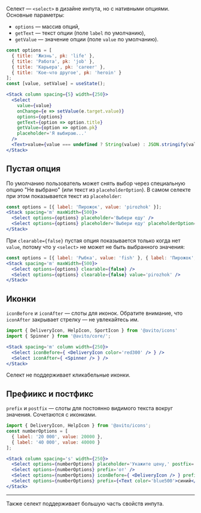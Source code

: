 Селект — `<select>` в дизайне инпута, но с нативными опциями. Основные параметры:
- `options` — массив опций,
- `getText` — текст опции (поле `label` по умолчанию),
- `getValue` — значение опции (поле `value` по умолчанию).

```jsx
const options = [
  { title: 'Жизнь', pk: 'life' },
  { title: 'Работа', pk: 'job' },
  { title: 'Карьера', pk: 'career' },
  { title: 'Кое-что другое', pk: 'heroin' }
];
const [value, setValue] = useState();

<Stack column spacing={5} width={250}>
  <Select
    value={value}
    onChange={e => setValue(e.target.value)}
    options={options}
    getText={option => option.title}
    getValue={option => option.pk}
    placeholder='Я выбираю...'
  />
  <Text>value={value === undefined ? String(value) : JSON.stringify(value)}</Text>
</Stack>
```

## Пустая опция

По умолчанию пользователь может снять выбор через специальную опцию "Не выбрано" (или текст из `placeholderOption`). В самом селекте при этом показывается текст из `placeholder`:

```jsx
const options = [{ label: 'Пирожок', value: 'pirozhok' }];
<Stack spacing='m' maxWidth={500}>
  <Select options={options} placeholder='Выбери еду' />
  <Select options={options} placeholder='Выбери еду' placeholderOption='Любая' />
</Stack>
```

При `clearable={false}` пустая опция показывается только когда нет `value`, потому что у `<select>` не может не быть выбранного значения:
```jsx
const options = [{ label: 'Рыбка', value: 'fish' }, { label: 'Пирожок', value: 'pirozhok' }];
<Stack spacing='m' maxWidth={500}>
  <Select options={options} clearable={false} />
  <Select options={options} clearable={false} value='pirozhok' />
</Stack>
```

## Иконки

`iconBefore` и `iconAfter` — слоты для иконок. Обратите внимание, что `iconAfter` закрывает стрелку — не увлекайтесь им.

```jsx
import { DeliveryIcon, HelpIcon, SportIcon } from '@avito/icons'
import { Spinner } from '@avito/core/';

<Stack spacing='m' column width={250}>
  <Select iconBefore={ <DeliveryIcon color='red300' /> } />
  <Select iconAfter={ <Spinner /> } />
</Stack>
```

Селект не поддерживает кликабельные иконки.

## Префиикс и постфикс

`prefix` и `postfix` — слоты для постоянно видимого текста вокруг значения. Сочетаются с иконками.

```jsx
import { DeliveryIcon, HelpIcon } from '@avito/icons';
const numberOptions = [
  { label: '20 000', value: 20000 },
  { label: '40 000', value: 40000 }
];

<Stack column spacing='s' width={250}>
  <Select options={numberOptions} placeholder='Укажите цену,' postfix='₽' />
  <Select options={numberOptions} prefix='от' />
  <Select options={numberOptions} iconBefore={ <DeliveryIcon /> } prefix="до" postfix='₽' iconAfter={ <HelpIcon /> } />
  <Select options={numberOptions} prefix={<Text color='blue500'>синий</Text>} />
</Stack>
```

---

Также селект поддерживает большую часть свойств инпута.
